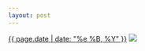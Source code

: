 ```yaml
---
layout: post
---
```


<p>
  <time><a href="/447">{{ page.date | date: "%e %B, %Y" }}</a></time>
  <a href="/447"><img src="{{ site.assets_url }}/447-480.jpg" srcset="{{ site.assets_url }}/447-960.jpg 960w, {{ site.assets_url }}/447-720.jpg 720w, {{ site.assets_url }}/447-480.jpg 480w, {{ site.assets_url }}/447-240.jpg 240w" sizes="(min-width: 700px) 50vw, calc(100vw - 2rem)" /></a>
</p>
